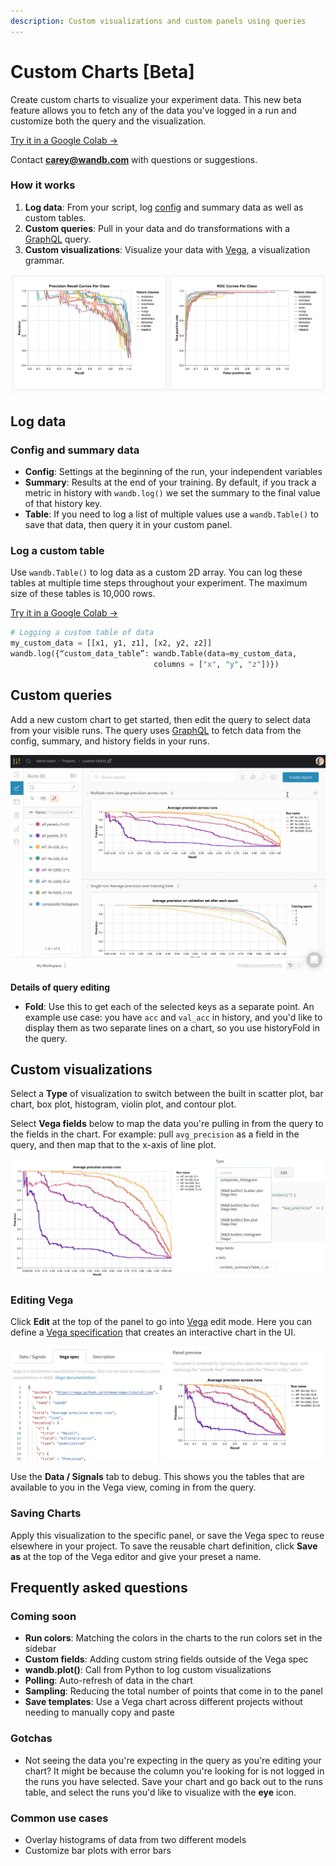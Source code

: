 ```yaml
---
description: Custom visualizations and custom panels using queries
---
```


# Custom Charts \[Beta\]

Create custom charts to visualize your experiment data. This new beta feature allows you to fetch any of the data you've logged in a run and customize both the query and the visualization.

[Try it in a Google Colab →](http://bit.ly/custom-charts-colab)

Contact **carey@wandb.com** with questions or suggestions.

### How it works

1. **Log data**: From your script, log [config](../../../library/config.md) and summary data as well as custom tables.
2. **Custom queries**: Pull in your data and do transformations with a [GraphQL](https://graphql.org/) query.
3. **Custom visualizations**: Visualize your data with [Vega](https://vega.github.io/vega/), a visualization grammar. 

![](../../../.gitbook/assets/pr-roc.png)

## Log data

### **Config and summary data**

* **Config**: Settings at the beginning of the run, your independent variables
* **Summary**: Results at the end of your training. By default, if you track a metric in history with `wandb.log()` we set the summary to the final value of that history key.
* **Table**: If you need to log a list of multiple values use a `wandb.Table()` to save that data, then query it in your custom panel. 

### **Log a custom table**

Use `wandb.Table()` to log data as a custom 2D array. You can log these tables at multiple time steps throughout your experiment. The maximum size of these tables is 10,000 rows. 

[Try it in a Google Colab →](http://bit.ly/custom-charts-colab)

```python
# Logging a custom table of data
my_custom_data = [[x1, y1, z1], [x2, y2, z2]]
wandb.log({“custom_data_table”: wandb.Table(data=my_custom_data,
                                columns = ["x", "y", "z"])})
```

## Custom queries

Add a new custom chart to get started, then edit the query to select data from your visible runs. The query uses [GraphQL](https://graphql.org/) to fetch data from the config, summary, and history fields in your runs.

![Add a new custom chart, then edit the query](../../../.gitbook/assets/2020-08-28-06.42.40.gif)

**Details of query editing**

* **Fold**: Use this to get each of the selected keys as a separate point. An example use case: you have `acc` and `val_acc` in history, and you'd like to display them as two separate lines on a chart, so you use historyFold in the query.

## Custom visualizations

Select a **Type** of visualization to switch between the built in scatter plot, bar chart, box plot, histogram, violin plot, and contour plot. 

Select **Vega fields** below to map the data you're pulling in from the query to the fields in the chart. For example: pull `avg_precision` as a field in the query, and then map that to the x-axis of line plot.

![Dropdown list of type options](../../../.gitbook/assets/screen-shot-2020-08-28-at-7.00.02-am.png)

### Editing Vega

Click **Edit** at the top of the panel to go into [Vega](https://vega.github.io/vega/) edit mode. Here you can define a [Vega specification](https://vega.github.io/vega/docs/specification/) that creates an interactive chart in the UI.

![Edit the Vega specification on the left and preview the chart on the right](../../../.gitbook/assets/screen-shot-2020-08-28-at-7.04.32-am.png)

Use the **Data / Signals** tab to debug. This shows you the tables that are available to you in the Vega view, coming in from the query.

### Saving Charts

Apply this visualization to the specific panel, or save the Vega spec to reuse elsewhere in your project. To save the reusable chart definition, click **Save as** at the top of the Vega editor and give your preset a name.  

## Frequently asked questions

### Coming soon

* **Run colors**: Matching the colors in the charts to the run colors set in the sidebar
* **Custom fields**: Adding custom string fields outside of the Vega spec
* **wandb.plot\(\)**: Call from Python to log custom visualizations
* **Polling**: Auto-refresh of data in the chart
* **Sampling**: Reducing the total number of points that come in to the panel
* **Save templates**: Use a Vega chart across different projects without needing to manually copy and paste

### Gotchas

* Not seeing the data you're expecting in the query as you're editing your chart? It might be because the column you're looking for is not logged in the runs you have selected. Save your chart and go back out to the runs table, and select the runs you'd like to visualize with the **eye** icon.

### Common use cases

* Overlay histograms of data from two different models
* Customize bar plots with error bars

